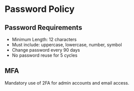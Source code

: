 # Password Policy

## Password Requirements
- Minimum Length: 12 characters
- Must include: uppercase, lowercase, number, symbol
- Change password every 90 days
- No password reuse for 5 cycles

## MFA
Mandatory use of 2FA for admin accounts and email access.
